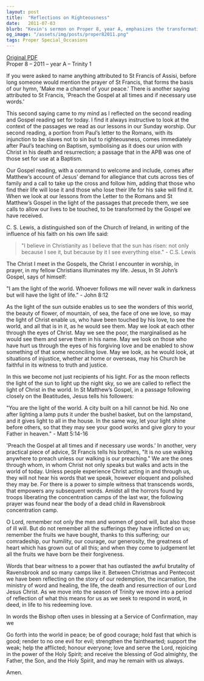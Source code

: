 ```yaml
---
layout: post
title:  "Reflections on Righteousness"
date:   2011-07-03
blurb: "Kevin's sermon on Proper 8, year A, emphasizes the transformative power of the Gospel in our lives. He draws on St. Francis of Assisi's teachings to illustrate the importance of living the Gospel beyond words, and cites C.S. Lewis on the pervasive influence of faith. The sermon encourages us to reflect Christ's light in the world, to see through His eyes, and to act justly and lovingly in His name."
og_image: "/assets/img/posts/proper82011.png"
tags: Proper Special_Occasions
---
```

[Original PDF](/assets/pdf/proper82011.pdf)    
Proper 8 – 2011 – year A – Trinity 1

If you were asked to name anything attributed to St Francis of Assisi, before long someone would mention the prayer of St Francis, that forms the basis of our hymn, 'Make me a channel of your peace.' There is another saying attributed to St Francis, 'Preach the Gospel at all times and if necessary use words.'

This second saying came to my mind as I reflected on the second reading and Gospel reading set for today. I find it always instructive to look at the context of the passages we read as our lessons in our Sunday worship. Our second reading, a portion from Paul’s letter to the Romans, with its injunction to be slaves not to sin but to righteousness, comes immediately after Paul’s teaching on Baptism, symbolising as it does our union with Christ in his death and resurrection; a passage that in the APB was one of those set for use at a Baptism.

Our Gospel reading, with a command to welcome and include, comes after Matthew’s account of Jesus’ demand for allegiance that cuts across ties of family and a call to take up the cross and follow him, adding that those who find their life will lose it and those who lose their life for his sake will find it. When we look at our lessons from the Letter to the Romans and St Matthew’s Gospel in the light of the passages that precede them, we see calls to allow our lives to be touched, to be transformed by the Gospel we have received.

C. S. Lewis, a distinguished son of the Church of Ireland, in writing of the influence of his faith on his own life said:

> "I believe in Christianity as I believe that the sun has risen: not only because I see it, but because by it I see everything else." - C.S. Lewis

The Christ I meet in the Gospels, the Christ I encounter in worship, in prayer, in my fellow Christians illuminates my life. Jesus, In St John’s Gospel, says of himself:

"I am the light of the world. Whoever follows me will never walk in darkness but will have the light of life." - John 8:12

As the light of the sun outside enables us to see the wonders of this world, the beauty of flower, of mountain, of sea, the face of one we love, so may the light of Christ enable us, who have been touched by his love, to see the world, and all that is in it, as he would see them. May we look at each other through the eyes of Christ. May we see the poor, the marginalised as he would see them and serve them in his name. May we look on those who have hurt us through the eyes of his forgiving love and be enabled to show something of that some reconciling love. May we look, as he would look, at situations of injustice, whether at home or overseas, may his Church be faithful in its witness to truth and justice.

In this we become not just recipients of his light. For as the moon reflects the light of the sun to light up the night sky, so we are called to reflect the light of Christ in the world. In St Matthew’s Gospel, in a passage following closely on the Beatitudes, Jesus tells his followers:

"You are the light of the world. A city built on a hill cannot be hid. No one after lighting a lamp puts it under the bushel basket, but on the lampstand, and it gives light to all in the house. In the same way, let your light shine before others, so that they may see your good works and give glory to your Father in heaven." - Matt 5:14-16

'Preach the Gospel at all times and if necessary use words.' In another, very practical piece of advice, St Francis tells his brothers, "It is no use walking anywhere to preach unless our walking is our preaching." We are the ones through whom, in whom Christ not only speaks but walks and acts in the world of today. Unless people experience Christ acting in and through us, they will not hear his words that we speak, however eloquent and polished they may be. For there is a power to simple witness that transcends words, that empowers any subsequent words. Amidst all the horrors found by troops liberating the concentration camps of the last war, the following prayer was found near the body of a dead child in Ravensbrook concentration camp.

O Lord, remember not only the men and women of good will, but also those of ill will. But do not remember all the sufferings they have inflicted on us; remember the fruits we have bought, thanks to this suffering; our comradeship, our humility, our courage, our generosity, the greatness of heart which has grown out of all this; and when they come to judgement let all the fruits we have born be their forgiveness.

Words that bear witness to a power that has outlasted the awful brutality of Ravensbrook and so many camps like it. Between Christmas and Pentecost we have been reflecting on the story of our redemption, the incarnation, the ministry of word and healing, the life, the death and resurrection of our Lord Jesus Christ. As we move into the season of Trinity we move into a period of reflection of what this means for us as we seek to respond in word, in deed, in life to his redeeming love.

In words the Bishop often uses in blessing at a Service of Confirmation, may we

Go forth into the world in peace;
be of good courage;
hold fast that which is good;
render to no one evil for evil;
strengthen the fainthearted; support the weak;
help the afflicted; honour everyone;
love and serve the Lord,
rejoicing in the power of the Holy Spirit;
and receive the blessing of God almighty,
the Father, the Son, and the Holy Spirit,
and may he remain with us always.

Amen.
